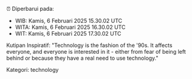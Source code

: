 ⏰ Diperbarui pada:
- WIB: Kamis, 6 Februari 2025 15.30.02 UTC
- WITA: Kamis, 6 Februari 2025 16.30.02 UTC
- WIT: Kamis, 6 Februari 2025 17.30.02 UTC

Kutipan Inspiratif:
"Technology is the fashion of the '90s. It affects everyone, and everyone is interested in it - either from fear of being left behind or because they have a real need to use technology."


Kategori: technology

